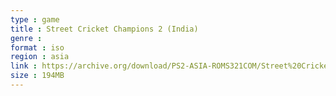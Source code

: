 ```yaml
---
type : game
title : Street Cricket Champions 2 (India)
genre : 
format : iso
region : asia
link : https://archive.org/download/PS2-ASIA-ROMS321COM/Street%20Cricket%20Champions%202%20%28India%29.7z
size : 194MB
---
```

